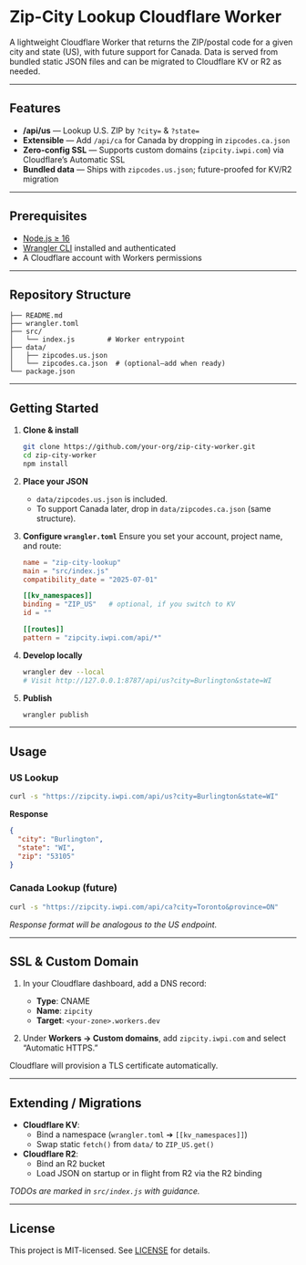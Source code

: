 # Zip-City Lookup Cloudflare Worker

A lightweight Cloudflare Worker that returns the ZIP/postal code for a given city and state (US), with future support for Canada. Data is served from bundled static JSON files and can be migrated to Cloudflare KV or R2 as needed.

---

## Features

- **/api/us** — Lookup U.S. ZIP by `?city=` & `?state=`
- **Extensible** — Add `/api/ca` for Canada by dropping in `zipcodes.ca.json`
- **Zero-config SSL** — Supports custom domains (`zipcity.iwpi.com`) via Cloudflare’s Automatic SSL
- **Bundled data** — Ships with `zipcodes.us.json`; future-proofed for KV/R2 migration

---

## Prerequisites

- [Node.js ≥ 16](https://nodejs.org/)
- [Wrangler CLI](https://developers.cloudflare.com/workers/cli-wrangler/) installed and authenticated
- A Cloudflare account with Workers permissions

---

## Repository Structure

```text
├── README.md
├── wrangler.toml
├── src/
│   └── index.js        # Worker entrypoint
├── data/
│   ├── zipcodes.us.json
│   └── zipcodes.ca.json  # (optional—add when ready)
└── package.json
```

---

## Getting Started

1. **Clone & install**

   ```bash
   git clone https://github.com/your-org/zip-city-worker.git
   cd zip-city-worker
   npm install
   ```

2. **Place your JSON**
   - `data/zipcodes.us.json` is included.
   - To support Canada later, drop in `data/zipcodes.ca.json` (same structure).

3. **Configure `wrangler.toml`**
   Ensure you set your account, project name, and route:

   ```toml
   name = "zip-city-lookup"
   main = "src/index.js"
   compatibility_date = "2025-07-01"

   [[kv_namespaces]]
   binding = "ZIP_US"   # optional, if you switch to KV
   id = ""

   [[routes]]
   pattern = "zipcity.iwpi.com/api/*"
   ```

4. **Develop locally**

   ```bash
   wrangler dev --local
   # Visit http://127.0.0.1:8787/api/us?city=Burlington&state=WI
   ```

5. **Publish**

   ```bash
   wrangler publish
   ```

---

## Usage

### US Lookup

```bash
curl -s "https://zipcity.iwpi.com/api/us?city=Burlington&state=WI"
```

**Response**
```json
{
  "city": "Burlington",
  "state": "WI",
  "zip": "53105"
}
```

### Canada Lookup (future)

```bash
curl -s "https://zipcity.iwpi.com/api/ca?city=Toronto&province=ON"
```

_Response format will be analogous to the US endpoint._

---

## SSL & Custom Domain

1. In your Cloudflare dashboard, add a DNS record:
   - **Type**: CNAME
   - **Name**: `zipcity`
   - **Target**: `<your-zone>.workers.dev`

2. Under **Workers → Custom domains**, add `zipcity.iwpi.com` and select “Automatic HTTPS.”

Cloudflare will provision a TLS certificate automatically.

---

## Extending / Migrations

- **Cloudflare KV**:
  - Bind a namespace (`wrangler.toml` ➔ `[[kv_namespaces]]`)
  - Swap static `fetch()` from `data/` to `ZIP_US.get()`
- **Cloudflare R2**:
  - Bind an R2 bucket
  - Load JSON on startup or in flight from R2 via the R2 binding

_TODOs are marked in `src/index.js` with guidance._

---

## License

This project is MIT-licensed. See [LICENSE](LICENSE) for details.
